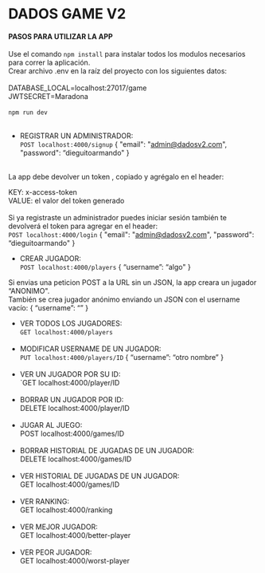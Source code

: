 # DADOS GAME V2<br>
#### PASOS PARA UTILIZAR LA APP<br>

Use el comando `npm install` para instalar todos los modulos necesarios para correr la aplicación.<br> 
Crear archivo .env en la raíz del proyecto con los siguientes datos:<br><br>
DATABASE_LOCAL=localhost:27017/game<br>
JWTSECRET=Maradona
<br><br>
`npm run dev`
<br><br>

- REGISTRAR UN ADMINISTRADOR:<br>
`POST localhost:4000/signup`
{
"email": "admin@dadosv2.com",
"password": “dieguitoarmando"
}
<br>
La app debe devolver un token , copiado y agrégalo en el header:<br>

KEY: x-access-token<br>
VALUE: el valor del token generado<br>
<br>
Si ya registraste un administrador puedes iniciar sesión también te devolverá el token para agregar en el header:<br>
`POST localhost:4000/login`
{
"email": "admin@dadosv2.com",
"password": “dieguitoarmando"
}

- CREAR JUGADOR:<br>
`POST localhost:4000/players`
{
“username”: “algo"
}

Si envias una peticion POST a la URL sin un JSON, la app creara un jugador “ANONIMO".<br>
También se crea jugador anónimo enviando un JSON con el username vacío: 
{
“username”: “”
}

- VER TODOS LOS JUGADORES:<br>
`GET localhost:4000/players`
<br><br>
- MODIFICAR USERNAME DE UN JUGADOR:<br>
`PUT localhost:4000/players/ID`
{
“username”: “otro nombre”
}
<br><br>
- VER UN JUGADOR POR SU ID:<br>
`GET localhost:4000/player/ID
<br><br>
- BORRAR UN JUGADOR POR ID:<br>
DELETE localhost:4000/player/ID
<br><br>
- JUGAR AL JUEGO:<br>
POST localhost:4000/games/ID
<br><br>
- BORRAR HISTORIAL DE JUGADAS DE UN JUGADOR: <br>
DELETE localhost:4000/games/ID
<br><br>
- VER HISTORIAL DE JUGADAS DE UN JUGADOR:<br>
GET localhost:4000/games/ID
<br><br>
- VER RANKING: <br>
GET localhost:4000/ranking
<br><br>
- VER MEJOR JUGADOR:<br>
GET localhost:4000/better-player
<br><br>
- VER PEOR JUGADOR:<br>
GET localhost:4000/worst-player
<br><br><br>